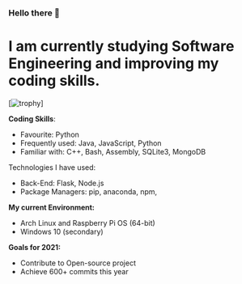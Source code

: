 ### Hello there 👋

# I am currently studying Software Engineering and improving my coding skills.

[![trophy](https://github-profile-trophy.vercel.app/?username=DARAEDom&theme=nord&title=Commit)]


**Coding Skills**:
- Favourite: Python
- Frequently used: Java, JavaScript, Python
- Familiar with: C++, Bash, Assembly, SQLite3, MongoDB

Technologies I have used:
- Back-End: Flask, Node.js
- Package Managers: pip, anaconda, npm, 

**My current Environment:**
- Arch Linux and Raspberry Pi OS (64-bit)
- Windows 10 (secondary)

**Goals for 2021:**
- Contribute to Open-source project
- Achieve 600+ commits this year
